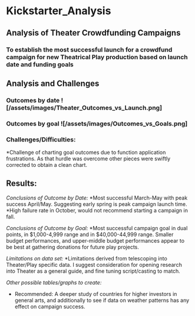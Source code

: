# Kickstarter_Analysis
## Analysis of Theater Crowdfunding Campaigns
### To establish the most successful launch for a crowdfund campaign for new Theatrical Play production based on launch date and funding goals

## Analysis and Challenges
### Outcomes by date ![/assets/images/Theater_Outcomes_vs_Launch.png]

###  Outcomes by goal ![/assets/images/Outcomes_vs_Goals.png]

### Challenges/Difficulties:
*Challenge of charting goal outcomes due to function application frustrations. As that hurdle was overcome other pieces were swiftly corrected to obtain a clean chart.

## Results: 
_Conclusions of Outcome by Date:_
*Most successful March-May with peak success April/May. Suggesting early spring is peak campaign launch time. 
*High failure rate in October, would not recommend starting a campaign in fall.

_Conclusions of Outcome by Goal:_
*Most successful campaign goal in dual points, in $1,000-4,999 range and in $40,000-44,999 range. Smaller budget	performances, and upper-middle budget performances appear to be best at gathering donations for future play projects.  

_Limitations on data set:_
*Limitations derived from telescoping into Theater/Play specific data. I suggest consideration for opening research into Theater as a general guide, and fine tuning script/casting to match.
		

_Other possible tables/graphs to create:_
* Recommended: A deeper study of countries for higher investors in general arts, and additionally to see if data on weather patterns has any effect on campaign success.
		
